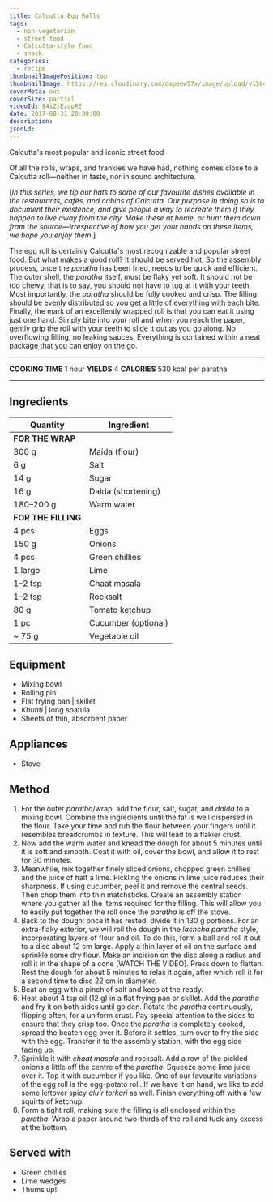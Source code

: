 ```yaml
---
title: Calcutta Egg Rolls
tags:
  - non-vegetarian
  - street food
  - Calcutta-style food
  - snack
categories:
  - recipe
thumbnailImagePosition: top
thumbnailImage: https://res.cloudinary.com/dmpeew57x/image/upload/v1504209714/egg-roll-website_-thumbnail-_h4tzx1.png
coverMeta: out
coverSize: partial
videoId: 84iZjEzqpRE
date: 2017-08-31 20:30:00
description:
jsonLd:
---
```





<p class="post-byline">Calcutta's most popular and iconic street food</p>

<p class="post-intro">Of all the rolls, wraps, and frankies we have had, nothing comes close to a Calcutta roll—neither in taste, nor in sound architecture.</p>

[_In this series, we tip our hats to some of our favourite dishes available in the restaurants, cafés, and cabins of Calcutta. Our purpose in doing so is to document their existence, and give people a way to recreate them if they happen to live away from the city. Make these at home, or hunt them down from the source—irrespective of how you get your hands on these items, we hope you enjoy them._]

<!-- more -->
<span class="dropcap">T</span>he egg roll is certainly Calcutta's most recognizable and popular street food. But what makes a good roll? It should be served hot. So the assembly process, once the _paratha_ has been fried,  needs to be quick and efficient. The outer shell, the _paratha_ itself, must be flaky yet soft. It should not be too chewy, that is to say, you should not have to tug at it with your teeth. Most importantly, the _paratha_ should be fully cooked and crisp. The filling should be evenly distributed so you get a little of everything with each bite. Finally, the mark of an excellently wrapped roll is that you can eat it using just one hand. Simply bite into your roll and when you reach the paper, gently grip the roll with your teeth to slide it out as you go along. No overflowing filling, no leaking sauces. Everything is contained within a neat package that you can enjoy on the go.


***

**COOKING TIME** 1 hour
**YIELDS** 4
**CALORIES** 530 kcal per paratha
***
## Ingredients
|            Quantity | Ingredient          | 
|---------------------|---------------------|
|    **FOR THE WRAP** |                     |
|               300 g | Maida (flour)       |
|                 6 g | Salt                |
|                14 g | Sugar               |
|                16 g | Dalda (shortening)  |
|           180–200 g | Warm water          |
| **FOR THE FILLING** |                     |
|               4 pcs | Eggs                |
|               150 g | Onions              |
|               4 pcs | Green chillies      |
|             1 large | Lime                |
|             1–2 tsp | Chaat masala        |
|             1–2 tsp | Rocksalt            |
|                80 g | Tomato ketchup      |
|                1 pc | Cucumber (optional) |
|              ~ 75 g | Vegetable oil       |



## Equipment
- Mixing bowl
- Rolling pin
- Flat frying pan | skillet
-  _Khunti_ | long spatula
- Sheets of thin, absorbent paper

## Appliances
- Stove

## Method

1. For the outer _paratha_/wrap, add the flour, salt, sugar, and _dalda_ to a mixing bowl. Combine the ingredients until the fat is well dispersed in the flour. Take your time and rub the flour between your fingers until it resembles breadcrumbs in texture. This will lead to a flakier crust.
2. Now add the warm water and knead the dough for about 5 minutes until it is soft and smooth. Coat it with oil, cover the bowl, and allow it to rest for 30 minutes.
3. Meanwhile, mix together finely sliced onions, chopped green chillies and the juice of half a lime. Pickling the onions in lime juice reduces their sharpness. If using cucumber, peel it and remove the central seeds. Then chop them into thin matchsticks. Create an assembly station where you gather all the items required for the filling. This will allow you to easily put together the roll once the _paratha_ is off the stove.
4. Back to the dough: once it has rested, divide it in 130 g portions. For an extra-flaky exterior, we will roll the dough in the _lachcha paratha_ style, incorporating layers of flour and oil. To do this, form a ball and roll it out to a disc about 12 cm large. Apply a thin layer of oil on the surface and sprinkle some dry flour. Make an incision on the disc along a radius and roll it in the shape of a cone [WATCH THE VIDEO]. Press down to flatten. Rest the dough for about 5 minutes to relax it again, after which roll it for a second time to disc 22 cm in diameter.
5. Beat an egg with a pinch of salt and keep at the ready.
6. Heat about 4 tsp oil (12 g) in a flat frying pan or skillet. Add the _paratha_ and fry it on both sides until golden. Rotate the _paratha_ continuously, flipping often, for a uniform crust. Pay special attention to the sides to ensure that they crisp too. Once the _paratha_ is completely cooked, spread the beaten egg over it. Before it settles, turn over to fry the side with the egg. Transfer it to the assembly station, with the egg side facing up.
7. Sprinkle it with _chaat masala_ and rocksalt. Add a row of the pickled onions a little off the centre of the _paratha_. Squeeze some lime juice over it. Top it with cucumber if you like. One of our favourite variations of the egg roll is the egg-potato roll. If we have it on hand, we like to add some leftover spicy _alu’r torkari_ as well. Finish everything off with a few squirts of ketchup.
8. Form a tight roll, making sure the filling is all enclosed within the _paratha_. Wrap a paper around two-thirds of the roll and tuck any excess at the bottom.


## Served with
- Green chillies
- Lime wedges
- Thums up!